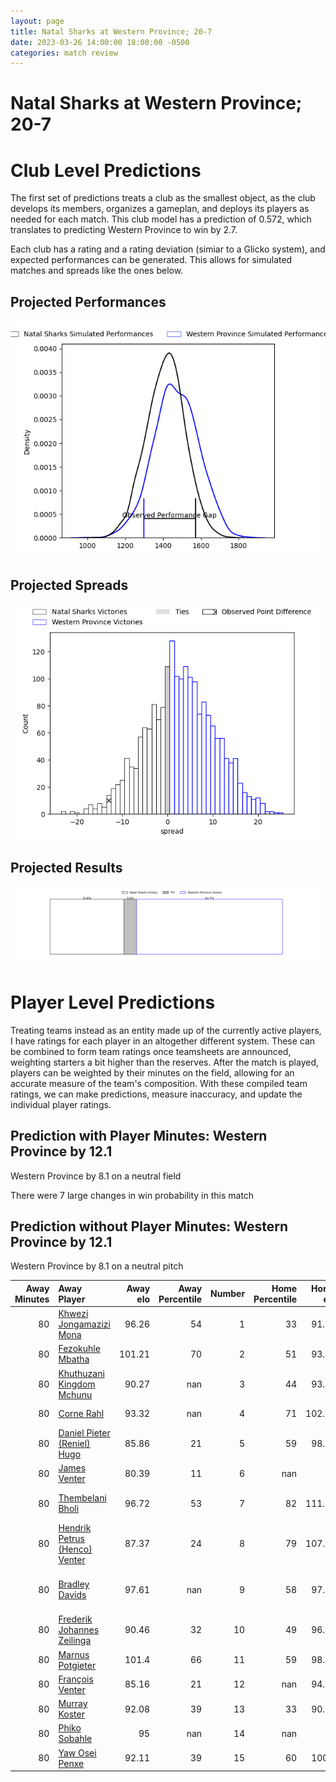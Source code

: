 ```yaml
---  
layout: page  
title: Natal Sharks at Western Province; 20-7  
date: 2023-03-26 14:00:00 18:00:00 -0500  
categories: match review  
---
```

# Natal Sharks at Western Province; 20-7

# Club Level Predictions


The first set of predictions treats a club as the smallest object, as the club develops its members, organizes a gameplan, and deploys its players as needed for each match. This club model has a prediction of 0.572, which translates to predicting Western Province to win by 2.7.

Each club has a rating and a rating deviation (simiar to a Glicko system), and expected performances can be generated. This allows for simulated matches and spreads like the ones below.
## Projected Performances


![Projected Performances](plots/performances_2023-03-26-WesternProvince-NatalSharks.png)
## Projected Spreads


![Projected Spreads](plots/spreads_2023-03-26-WesternProvince-NatalSharks.png)
## Projected Results


![Projected Results](plots/resultbar_2023-03-26-WesternProvince-NatalSharks.png)
# Player Level Predictions


Treating teams instead as an entity made up of the currently active players, I have ratings for each player in an altogether different system. These can be combined to form team ratings once teamsheets are announced, weighting starters a bit higher than the reserves. After the match is played, players can be weighted by their minutes on the field, allowing for an accurate measure of the team's composition. With these compiled team ratings, we can make predictions, measure inaccuracy, and update the individual player ratings.
## Prediction with Player Minutes: Western Province by 12.1


Western Province by 8.1 on a neutral field

There were 7 large changes in win probability in this match
## Prediction without Player Minutes: Western Province by 12.1


Western Province by 8.1 on a neutral pitch



|   Away Minutes | Away Player                                                                             |   Away elo |   Away Percentile |   Number |   Home Percentile |   Home elo | Home Player                                                                                     |   Home Minutes |
|---------------:|:----------------------------------------------------------------------------------------|-----------:|------------------:|---------:|------------------:|-----------:|:------------------------------------------------------------------------------------------------|---------------:|
|             80 | [Khwezi Jongamazizi Mona](..//playerfiles//KhweziJongamaziziMona_cleaned.md)            |      96.26 |                54 |        1 |                33 |      91.15 | [Alistair Fernando Vermaak](..//playerfiles//AlistairFernandoVermaak_cleaned.md)                |             80 |
|             80 | [Fezokuhle Mbatha](..//playerfiles//FezokuhleMbatha_cleaned.md)                         |     101.21 |                70 |        2 |                51 |      93.23 | [Siyabonga Ntubeni](..//playerfiles//SiyabongaNtubeni_cleaned.md)                               |             80 |
|             80 | [Khuthuzani Kingdom Mchunu](..//playerfiles//KhuthuzaniKingdomMchunu_cleaned.md)        |      90.27 |               nan |        3 |                44 |      93.62 | [Sazi Sandi](..//playerfiles//SaziSandi_cleaned.md)                                             |             80 |
|             80 | [Corne Rahl](..//playerfiles//CorneRahl_cleaned.md)                                     |      93.32 |               nan |        4 |                71 |     102.79 | [Connor Evans](..//playerfiles//ConnorEvans_cleaned.md)                                         |             80 |
|             80 | [Daniel Pieter (Reniel) Hugo](..//playerfiles//DanielPieter(Reniel)Hugo_cleaned.md)     |      85.86 |                21 |        5 |                59 |      98.26 | [Gary Porter](..//playerfiles//GaryPorter_cleaned.md)                                           |             80 |
|             80 | [James Venter](..//playerfiles//JamesVenter_cleaned.md)                                 |      80.39 |                11 |        6 |               nan |      95    | [Paul De Villiers](..//playerfiles//PaulDeVilliers_cleaned.md)                                  |             80 |
|             80 | [Thembelani Bholi](..//playerfiles//ThembelaniBholi_cleaned.md)                         |      96.72 |                53 |        7 |                82 |     111.27 | [Junior Sipato Pokomela](..//playerfiles//JuniorSipatoPokomela_cleaned.md)                      |             80 |
|             80 | [Hendrik Petrus (Henco) Venter](..//playerfiles//HendrikPetrus(Henco)Venter_cleaned.md) |      87.37 |                24 |        8 |                79 |     107.98 | [Keke Morabe](..//playerfiles//KekeMorabe_cleaned.md)                                           |             80 |
|             80 | [Bradley Davids](..//playerfiles//BradleyDavids_cleaned.md)                             |      97.61 |               nan |        9 |                58 |      97.26 | [Godlen Herschelle Derrick Masimla](..//playerfiles//GodlenHerschelleDerrickMasimla_cleaned.md) |             80 |
|             80 | [Frederik Johannes Zeilinga](..//playerfiles//FrederikJohannesZeilinga_cleaned.md)      |      90.46 |                32 |       10 |                49 |      96.44 | [Kade Wolhuter](..//playerfiles//KadeWolhuter_cleaned.md)                                       |             80 |
|             80 | [Marnus Potgieter](..//playerfiles//MarnusPotgieter_cleaned.md)                         |     101.4  |                66 |       11 |                59 |      98.94 | [Duncan Rowan Saal](..//playerfiles//DuncanRowanSaal_cleaned.md)                                |             80 |
|             80 | [François Venter](..//playerfiles//FrançoisVenter_cleaned.md)                           |      85.16 |                21 |       12 |               nan |      94.88 | [Bruce Sherwood](..//playerfiles//BruceSherwood_cleaned.md)                                     |             80 |
|             80 | [Murray Koster](..//playerfiles//MurrayKoster_cleaned.md)                               |      92.08 |                39 |       13 |                33 |      90.07 | [Juan de Jongh](..//playerfiles//JuandeJongh_cleaned.md)                                        |             80 |
|             80 | [Phiko Sobahle](..//playerfiles//PhikoSobahle_cleaned.md)                               |      95    |               nan |       14 |               nan |      95    | [Fazeel Robertson](..//playerfiles//FazeelRobertson_cleaned.md)                                 |             80 |
|             80 | [Yaw Osei Penxe](..//playerfiles//YawOseiPenxe_cleaned.md)                              |      92.11 |                39 |       15 |                60 |     100.8  | [Sacha Mngomezulu](..//playerfiles//SachaMngomezulu_cleaned.md)                                 |             80 |


